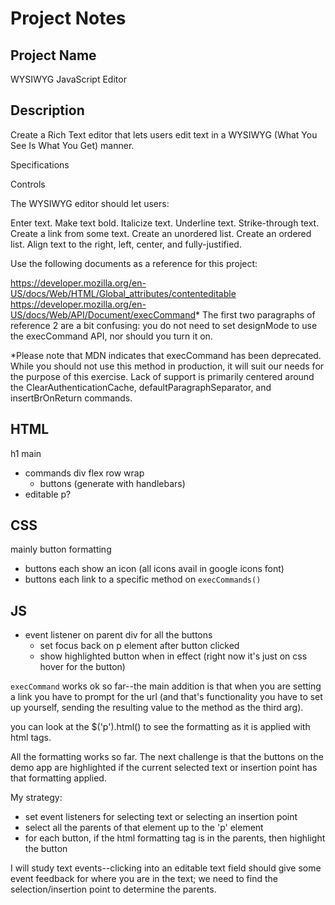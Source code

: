 # Project Notes

## Project Name
WYSIWYG JavaScript Editor

## Description
Create a Rich Text editor that lets users edit text in a WYSIWYG (What You See Is What You Get) manner.

Specifications

Controls

The WYSIWYG editor should let users:

Enter text.
Make text bold.
Italicize text.
Underline text.
Strike-through text.
Create a link from some text.
Create an unordered list.
Create an ordered list.
Align text to the right, left, center, and fully-justified.

Use the following documents as a reference for this project:

https://developer.mozilla.org/en-US/docs/Web/HTML/Global_attributes/contenteditable
https://developer.mozilla.org/en-US/docs/Web/API/Document/execCommand*
The first two paragraphs of reference 2 are a bit confusing: you do not need to set designMode to use the execCommand API, nor should you turn it on.

*Please note that MDN indicates that execCommand has been deprecated. While you should not use this method in production, it will suit our needs for the purpose of this exercise. Lack of support is primarily centered around the ClearAuthenticationCache, defaultParagraphSeparator, and insertBrOnReturn commands.

## HTML

h1
main
- commands div flex row wrap
  - buttons (generate with handlebars)
- editable p?

## CSS
mainly button formatting
- buttons each show an icon (all icons avail in google icons font)
- buttons each link to a specific method on `execCommands()`

## JS
- event listener on parent div for all the buttons
  - set focus back on p element after button clicked
  - show highlighted button when in effect (right now it's just on css hover for the button)

`execCommand` works ok so far--the main addition is that when you are setting a link you have to prompt for the url (and that's functionality you have to set up yourself, sending the resulting value to the method as the third arg).

you can look at the $('p').html() to see the formatting as it is applied with html tags.

All the formatting works so far.  The next challenge is that the buttons on the demo app are highlighted if the current selected text or insertion point has that formatting applied.

My strategy:
- set event listeners for selecting text or selecting an insertion point
- select all the parents of that element up to the 'p' element
- for each button, if the html formatting tag is in the parents, then highlight the button

I will study text events--clicking into an editable text field should give some event feedback for where you are in the text; we need to find the selection/insertion point to determine the parents.

